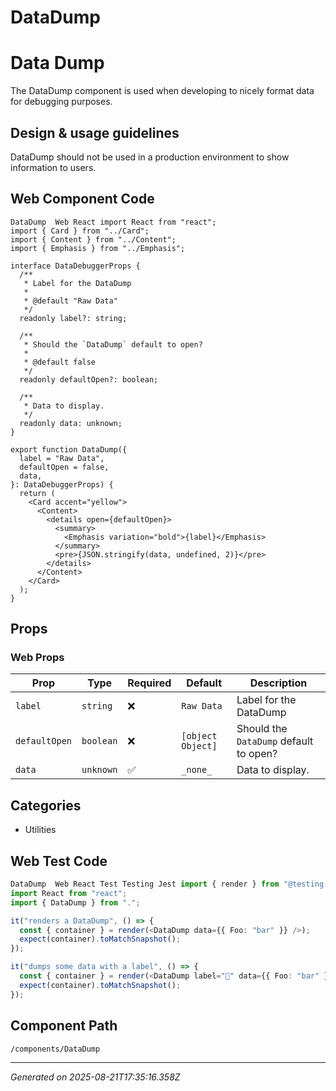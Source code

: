 # DataDump

# Data Dump

The DataDump component is used when developing to nicely format data for
debugging purposes.

## Design & usage guidelines

DataDump should not be used in a production environment to show information to
users.

## Web Component Code

```tsx
DataDump  Web React import React from "react";
import { Card } from "../Card";
import { Content } from "../Content";
import { Emphasis } from "../Emphasis";

interface DataDebuggerProps {
  /**
   * Label for the DataDump
   *
   * @default "Raw Data"
   */
  readonly label?: string;

  /**
   * Should the `DataDump` default to open?
   *
   * @default false
   */
  readonly defaultOpen?: boolean;

  /**
   * Data to display.
   */
  readonly data: unknown;
}

export function DataDump({
  label = "Raw Data",
  defaultOpen = false,
  data,
}: DataDebuggerProps) {
  return (
    <Card accent="yellow">
      <Content>
        <details open={defaultOpen}>
          <summary>
            <Emphasis variation="bold">{label}</Emphasis>
          </summary>
          <pre>{JSON.stringify(data, undefined, 2)}</pre>
        </details>
      </Content>
    </Card>
  );
}

```

## Props

### Web Props

| Prop          | Type      | Required | Default           | Description                            |
| ------------- | --------- | -------- | ----------------- | -------------------------------------- |
| `label`       | `string`  | ❌       | `Raw Data`        | Label for the DataDump                 |
| `defaultOpen` | `boolean` | ❌       | `[object Object]` | Should the `DataDump` default to open? |
| `data`        | `unknown` | ✅       | `_none_`          | Data to display.                       |

## Categories

- Utilities

## Web Test Code

```typescript
DataDump  Web React Test Testing Jest import { render } from "@testing-library/react";
import React from "react";
import { DataDump } from ".";

it("renders a DataDump", () => {
  const { container } = render(<DataDump data={{ Foo: "bar" }} />);
  expect(container).toMatchSnapshot();
});

it("dumps some data with a label", () => {
  const { container } = render(<DataDump label="💩" data={{ Foo: "bar" }} />);
  expect(container).toMatchSnapshot();
});

```

## Component Path

`/components/DataDump`

---

_Generated on 2025-08-21T17:35:16.358Z_
